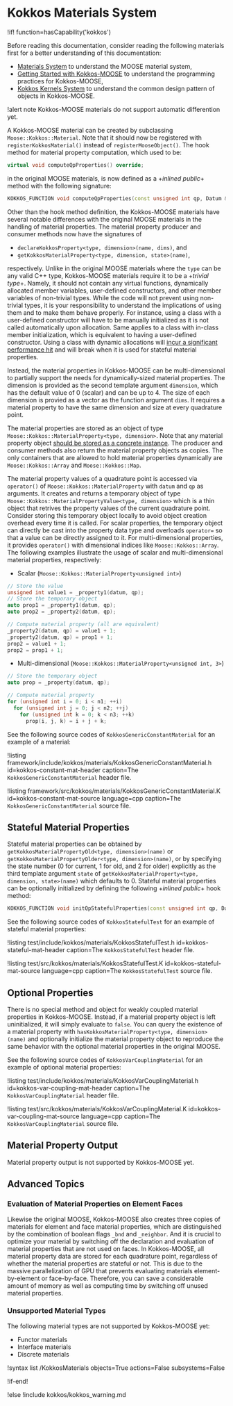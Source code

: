 # Kokkos Materials System

!if! function=hasCapability('kokkos')

Before reading this documentation, consider reading the following materials first for a better understanding of this documentation:

- [Materials System](syntax/Materials/index.md) to understand the MOOSE material system,
- [Getting Started with Kokkos-MOOSE](syntax/Kokkos/index.md) to understand the programming practices for Kokkos-MOOSE,
- [Kokkos Kernels System](syntax/KokkosKernels/index.md) to understand the common design pattern of objects in Kokkos-MOOSE.

!alert note
Kokkos-MOOSE materials do not support automatic differention yet.

A Kokkos-MOOSE material can be created by subclassing `Moose::Kokkos::Material`. Note that it should now be registered with `registerKokkosMaterial()` instead of `registerMooseObject()`. The hook method for material property computation, which used to be:

```cpp
virtual void computeQpProperties() override;
```

in the original MOOSE materials, is now defined as a +*inlined public*+ method with the following signature:

```cpp
KOKKOS_FUNCTION void computeQpProperties(const unsigned int qp, Datum & datum) const;
```

Other than the hook method definition, the Kokkos-MOOSE materials have several notable differences with the original MOOSE materials in the handling of material properties. The material property producer and consumer methods now have the signatures of

- `declareKokkosProperty<type, dimension>(name, dims)`, and
- `getKokkosMaterialProperty<type, dimension, state>(name)`,

respectively. Unlike in the original MOOSE materials where the `type` can be any valid C++ type, Kokkos-MOOSE materials require it to be a +*trivial type*+. Namely, it should not contain any virtual functions, dynamically allocated member variables, user-defined constructors, and other member variables of non-trivial types. While the code will not prevent using non-trivial types, it is your responsibility to understand the implications of using them and to make them behave properly. For instance, using a class with a user-defined constructor will have to be manually initialized as it is not called automatically upon allocation. Same applies to a class with in-class member initialization, which is equivalent to having a user-defined constructor. Using a class with dynamic allocations will [incur a significant performance hit](syntax/Kokkos/index.md#kokkos_dynamic_allocation) and will break when it is used for stateful material properties.

Instead, the material properties in Kokkos-MOOSE can be multi-dimensional to partially support the needs for dynamically-sized material properties. The dimension is provided as the second template argument `dimension`, which has the default value of 0 (scalar) and can be up to 4. The size of each dimension is provied as a vector as the function argument `dims`. It requires a material property to have the same dimension and size at every quadrature point.

The material properties are stored as an object of type `Moose::Kokkos::MaterialProperty<type, dimension>`. Note that any material property object [should be stored as a concrete instance](syntax/Kokkos/index.md#kokkos_value_binding). The producer and consumer methods also return the material property objects as copies. The only containers that are allowed to hold material properties dynamically are `Moose::Kokkos::Array` and `Moose::Kokkos::Map`.

The material property values of a quadrature point is accessed via `operator()` of `Moose::Kokkos::MaterialProperty` with `datum` and `qp` as arguments. It creates and returns a temporary object of type `Moose::Kokkos::MaterialPropertyValue<type, dimension>` which is a thin object that retrives the property values of the current quadrature point. Consider storing this temporary object locally to avoid object creation overhead every time it is called. For scalar properties, the temporary object can directly be cast into the property data type and overloads `operator=` so that a value can be directly assigned to it. For multi-dimensional properties, it provides `operator()` with dimensional indices like `Moose::Kokkos::Array`. The following examples illustrate the usage of scalar and multi-dimensional material properties, respectively:

- Scalar (`Moose::Kokkos::MaterialProperty<unsigned int>`)

```cpp
// Store the value
unsigned int value1 = _property1(datum, qp);
// Store the temporary object
auto prop1 = _property1(datum, qp);
auto prop2 = _property2(datum, qp);

// Compute material property (all are equivalent)
_property2(datum, qp) = value1 + 1;
_property2(datum, qp) = prop1 + 1;
prop2 = value1 + 1;
prop2 = prop1 + 1;
```

- Multi-dimensional (`Moose::Kokkos::MaterialProperty<unsigned int, 3>`)

```cpp
// Store the temporary object
auto prop = _property(datum, qp);

// Compute material property
for (unsigned int i = 0; i < n1; ++i)
  for (unsigned int j = 0; j < n2; ++j)
    for (unsigned int k = 0; k < n3; ++k)
      prop(i, j, k) = i + j + k;
```

See the following source codes of `KokkosGenericConstantMaterial` for an example of a material:

!listing framework/include/kokkos/materials/KokkosGenericConstantMaterial.h id=kokkos-constant-mat-header
         caption=The `KokkosGenericConstantMaterial` header file.

!listing framework/src/kokkos/materials/KokkosGenericConstantMaterial.K id=kokkos-constant-mat-source language=cpp
         caption=The `KokkosGenericConstantMaterial` source file.

## Stateful Material Properties

Stateful material properties can be obtained by `getKokkosMaterialPropertyOld<type, dimension>(name)` or `getKokkosMaterialPropertyOlder<type, dimension>(name)`, or by specifying the state number (0 for current, 1 for old, and 2 for older) explicitly as the third template argument `state` of `getKokkosMaterialProperty<type, dimension, state>(name)` which defaults to 0. Stateful material properties can be optionally initialized by defining the following +*inlined public*+ hook method:

```cpp
KOKKOS_FUNCTION void initQpStatefulProperties(const unsigned int qp, Datum & datum) const
```

See the following source codes of `KokkosStatefulTest` for an example of stateful material properties:

!listing test/include/kokkos/materials/KokkosStatefulTest.h id=kokkos-stateful-mat-header
         caption=The `KokkosStatefulTest` header file.

!listing test/src/kokkos/materials/KokkosStatefulTest.K id=kokkos-stateful-mat-source language=cpp
         caption=The `KokkosStatefulTest` source file.

## Optional Properties

There is no special method and object for weakly coupled material properties in Kokkos-MOOSE. Instead, if a material property object is left uninitialized, it will simply evaluate to `false`. You can query the existence of a material property with `hasKokkosMaterialProperty<type, dimension>(name)` and optionally initialize the material property object to reproduce the same behavior with the optional material properties in the original MOOSE.

See the following source codes of `KokkosVarCouplingMaterial` for an example of optional material properties:

!listing test/include/kokkos/materials/KokkosVarCouplingMaterial.h id=kokkos-var-coupling-mat-header
         caption=The `KokkosVarCouplingMaterial` header file.

!listing test/src/kokkos/materials/KokkosVarCouplingMaterial.K id=kokkos-var-coupling-mat-source language=cpp
         caption=The `KokkosVarCouplingMaterial` source file.

## Material Property Output

Material property output is not supported by Kokkos-MOOSE yet.

## Advanced Topics

### Evaluation of Material Properties on Element Faces

Likewise the original MOOSE, Kokkos-MOOSE also creates three copies of materials for element and face material properties, which are distinguished by the combination of boolean flags `_bnd` and `_neighbor`. And it is crucial to optimize your material by switching off the declaration and evaluation of material properties that are not used on faces. In Kokkos-MOOSE, all material property data are stored for each quadrature point, regardless of whether the material properties are stateful or not. This is due to the massive parallelization of GPU that prevents evaluating materials element-by-element or face-by-face. Therefore, you can save a considerable amount of memory as well as computing time by switching off unused material properties.

### Unsupported Material Types

The following material types are not supported by Kokkos-MOOSE yet:

- Functor materials
- Interface materials
- Discrete materials

!syntax list /KokkosMaterials objects=True actions=False subsystems=False

!if-end!

!else
!include kokkos/kokkos_warning.md
